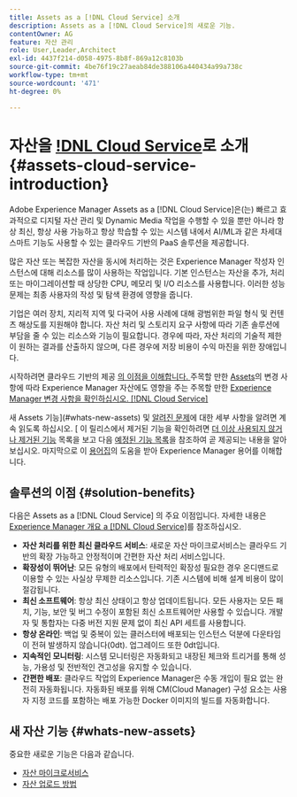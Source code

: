 ```yaml
---
title: Assets as a [!DNL Cloud Service] 소개
description: Assets as a [!DNL Cloud Service]의 새로운 기능.
contentOwner: AG
feature: 자산 관리
role: User,Leader,Architect
exl-id: 4437f214-d058-4975-8b8f-869a12c8103b
source-git-commit: 4be76f19c27aeab84de388106a440434a99a738c
workflow-type: tm+mt
source-wordcount: '471'
ht-degree: 0%

---
```


# 자산을 [!DNL Cloud Service](으)로 소개 {#assets-cloud-service-introduction}

<!-- Need review information from gklebus -->

Adobe Experience Manager Assets as a [!DNL Cloud Service]은(는) 빠르고 효과적으로 디지털 자산 관리 및 Dynamic Media 작업을 수행할 수 있을 뿐만 아니라 항상 최신, 항상 사용 가능하고 항상 학습할 수 있는 시스템 내에서 AI/ML과 같은 차세대 스마트 기능도 사용할 수 있는 클라우드 기반의 PaaS 솔루션을 제공합니다.

많은 자산 또는 복잡한 자산을 동시에 처리하는 것은 Experience Manager 작성자 인스턴스에 대해 리소스를 많이 사용하는 작업입니다. 기본 인스턴스는 자산을 추가, 처리 또는 마이그레이션할 때 상당한 CPU, 메모리 및 I/O 리소스를 사용합니다. 이러한 성능 문제는 최종 사용자의 작성 및 탐색 환경에 영향을 줍니다.

기업은 여러 장치, 지리적 지역 및 다국어 사용 사례에 대해 광범위한 파일 형식 및 컨텐츠 해상도를 지원해야 합니다. 자산 처리 및 스토리지 요구 사항에 따라 기존 솔루션에 부담을 줄 수 있는 리소스와 기능이 필요합니다. 경우에 따라, 자산 처리의 기술적 제한이 원하는 결과를 산출하지 않으며, 다른 경우에 저장 비용이 수익 마진을 위한 장애입니다.

시작하려면 클라우드 기반의 제공 [의 이점을 이해합니다. ](#solution-benefits) 주목할 만한 [Assets](/help/assets/assets-cloud-changes.md)의 변경 사항에 따라 Experience Manager 자산에도 영향을 주는 주목할 만한 [Experience Manager 변경 사항을 확인하십시오. [!DNL Cloud Service]](/help/release-notes/aem-cloud-changes.md)

새 Assets 기능](#whats-new-assets) 및 [알려진 문제](/help/release-notes/known-issues.md)에 대한 세부 사항을 알려면 계속 읽도록 하십시오. [ 이 릴리스에서 제거된 기능을 확인하려면 [더 이상 사용되지 않거나 제거된 기능](/help/release-notes/deprecated-removed-features.md) 목록을 보고 다음 [예정된 기능 목록](/help/release-notes/known-issues.md#upcoming-assets-capabilities)을 참조하여 곧 제공되는 내용을 알아보십시오. 마지막으로 이 [용어집](/help/overview/terminology.md)의 도움을 받아 Experience Manager 용어를 이해합니다.

## 솔루션의 이점 {#solution-benefits}

다음은 Assets as a [!DNL Cloud Service] 의 주요 이점입니다. 자세한 내용은 [Experience Manager 개요 a [!DNL Cloud Service]](/help/overview/introduction.md)를 참조하십시오.

* **자산 처리를 위한 최신 클라우드 서비스**: 새로운 자산 마이크로서비스는 클라우드 기반의 확장 가능하고 안정적이며 간편한 자산 처리 서비스입니다.
* **확장성이 뛰어난**: 모든 유형의 배포에서 탄력적인 확장성 필요한 경우 온디맨드로 이용할 수 있는 사실상 무제한 리소스입니다. 기존 시스템에 비해 설계 비용이 많이 절감됩니다.
* **최신 소프트웨어**: 항상 최신 상태이고 항상 업데이트됩니다. 모든 사용자는 모든 패치, 기능, 보안 및 버그 수정이 포함된 최신 소프트웨어만 사용할 수 있습니다. 개발자 및 통합자는 다중 버전 지원 문제 없이 최신 API 세트를 사용합니다.
* **항상 온라인**: 백업 및 중복이 있는 클러스터에 배포되는 인스턴스 덕분에 다운타임이 전혀 발생하지 않습니다(0dt). 업그레이드 또한 0dt입니다.
* **지속적인 모니터링**: 시스템 모니터링은 자동화되고 내장된 체크와 트리거를 통해 성능, 가용성 및 전반적인 견고성을 유지할 수 있습니다.
* **간편한 배포**: 클라우드 작업의 Experience Manager은 수동 개입이 필요 없는 완전히 자동화됩니다. 자동화된 배포를 위해 CM(Cloud Manager) 구성 요소는 사용자 지정 코드를 포함하는 배포 가능한 Docker 이미지의 빌드를 자동화합니다.

## 새 자산 기능 {#whats-new-assets}

중요한 새로운 기능은 다음과 같습니다.

* [자산 마이크로서비스](/help/assets/asset-microservices-overview.md)
* [자산 업로드 방법](/help/assets/add-assets.md)

